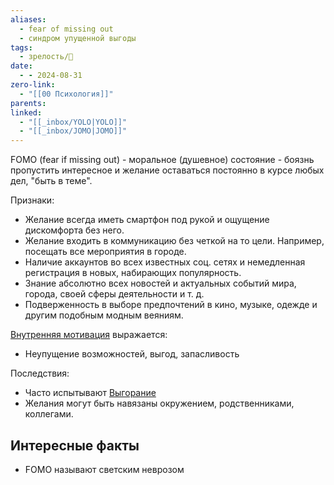 ```yaml
---
aliases:
  - fear of missing out
  - синдром упущенной выгоды
tags:
  - зрелость/🌱
date:
  - - 2024-08-31
zero-link:
  - "[[00 Психология]]"
parents: 
linked:
  - "[[_inbox/YOLO|YOLO]]"
  - "[[_inbox/JOMO|JOMO]]"
---
```

FOMO (fear if missing out) - моральное (душевное) состояние - боязнь пропустить интересное и желание оставаться постоянно в курсе любых дел, "быть в теме".

Признаки:
- Желание всегда иметь смартфон под рукой и ощущение дискомфорта без него.
- Желание входить в коммуникацию без четкой на то цели. Например, посещать все мероприятия в городе.
- Наличие аккаунтов во всех известных соц. сетях и немедленная регистрация в новых, набирающих популярность.
- Знание абсолютно всех новостей и актуальных событий мира, города, своей сферы деятельности и т. д.
- Подверженность в выборе предпочтений в кино, музыке, одежде и другим подобным модным веяниям.

[Внутренняя мотивация](knowledge/productivity/other/Внутренняя%20мотивация.md) выражается:
- Неупущение возможностей, выгод, запасливость

Последствия:
- Часто испытывают [Выгорание](knowledge/health/болезни/Выгорание.md)
- Желания могут быть навязаны окружением, родственниками, коллегами.
## Интересные факты
- FOMO называют светским неврозом